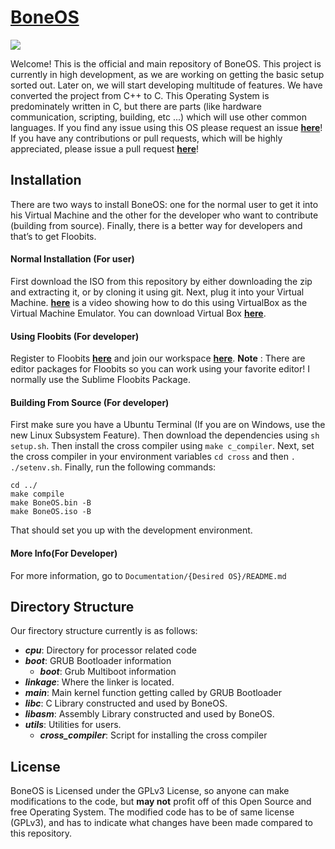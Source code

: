 # [BoneOS](https://BoneOS.org)
<img src="https://designapp.io/user-design-function/previewMyLogo/?logo_id=271982&hash=129ac10fa5"/>

Welcome! This is the official and main repository of BoneOS. This project is currently in high development, as we are working on getting the basic setup sorted out. Later on, we will start developing multitude of features. We have converted the project from C++ to C. This Operating System is predominately written in C, but there are parts (like hardware communication, scripting, building, etc ...) which will use other common languages. If you find any issue using this OS please request an issue [**here**](https://github.com/Bone-Project/BoneOS/issues)! If you have any contributions or pull requests, which will be highly appreciated, please issue a pull request [**here**](https://github.com/Bone-Project/BoneOS/pulls)! 

Installation
---
There are two ways to install BoneOS: one for the normal user to get it into his Virtual Machine and the other for the developer who want to contribute (building from source). Finally, there is a better way for developers and that’s to get Floobits.

#### Normal Installation (For user)
  First download the ISO from this repository by either downloading the zip and extracting it, or by cloning it using git. Next, plug it into your Virtual Machine. [**here**](https://www.youtube.com/watch?v=gNfntwnkvzo&feature=youtu.be) is a video showing how to do this using VirtualBox as the Virtual Machine Emulator. You can download Virtual Box [**here**](https://www.virtualbox.org/).
  

#### Using Floobits (For developer)
 Register to Floobits [**here**](https://floobits.com) and join our workspace [**here**](https://floobits.com/aboga/BoneOS). **Note** : There are editor packages for Floobits so you can work using your favorite editor! I normally use the Sublime Floobits Package.
 
#### Building From Source (For developer)

 First make sure you have a Ubuntu Terminal (If you are on Windows, use the new Linux Subsystem Feature). Then download the dependencies using `sh setup.sh`. Then install the cross compiler using `make c_compiler`. Next, set the cross compiler in your environment variables `cd cross` and then `. ./setenv.sh`. Finally, run the following commands:
 ```
 cd ../
 make compile
 make BoneOS.bin -B
 make BoneOS.iso -B
 ```
 That should set you up with the development environment.
 
#### More Info(For Developer)
For more information, go to `Documentation/{Desired OS}/README.md`
 
Directory Structure
----
Our firectory structure currently is as follows:

- ***cpu***: Directory for processor related code
- ***boot***: GRUB Bootloader information 
   - ***boot***: Grub Multiboot information
- ***linkage***: Where the linker is located.
- ***main***: Main kernel function getting called by GRUB Bootloader
- ***libc***: C Library constructed and used by BoneOS.
- ***libasm***: Assembly Library constructed and used by BoneOS.
- ***utils***: Utilities for users.
   - ***cross_compiler***: Script for installing the cross compiler

License
---

BoneOS is Licensed under the GPLv3 License, so anyone can make modifications to the code, but **may not** profit off of this Open Source and free Operating System. The modified code has to be of same license (GPLv3), and has to indicate what changes have been made compared to this repository.
